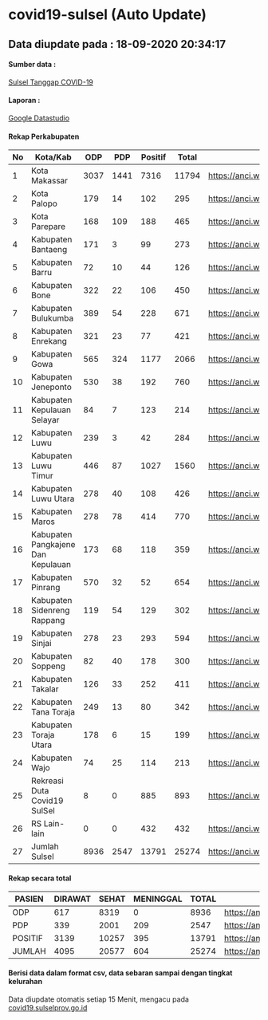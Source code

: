 
# covid19-sulsel (Auto Update)

## Data diupdate pada : 18-09-2020 20:34:17

#### Sumber data :
[Sulsel Tanggap COVID-19](https://covid19.sulselprov.go.id)

#### Laporan :
[Google Datastudio](https://datastudio.google.com/s/jythWGc1j4w)

#### Rekap Perkabupaten 
|No|Kota/Kab|ODP|PDP|Positif|Total|Link|
| --- | --- | --- | --- | --- | --- | --- |
|1|Kota Makassar|3037|1441|7316|11794|https://anci.web.id/cor/kota_makassar|
|2|Kota Palopo|179|14|102|295|https://anci.web.id/cor/kota_palopo|
|3|Kota Parepare|168|109|188|465|https://anci.web.id/cor/kota_parepare|
|4|Kabupaten Bantaeng|171|3|99|273|https://anci.web.id/cor/kabupaten_bantaeng|
|5|Kabupaten Barru|72|10|44|126|https://anci.web.id/cor/kabupaten_barru|
|6|Kabupaten Bone|322|22|106|450|https://anci.web.id/cor/kabupaten_bone|
|7|Kabupaten Bulukumba|389|54|228|671|https://anci.web.id/cor/kabupaten_bulukumba|
|8|Kabupaten Enrekang|321|23|77|421|https://anci.web.id/cor/kabupaten_enrekang|
|9|Kabupaten Gowa|565|324|1177|2066|https://anci.web.id/cor/kabupaten_gowa|
|10|Kabupaten Jeneponto|530|38|192|760|https://anci.web.id/cor/kabupaten_jeneponto|
|11|Kabupaten Kepulauan Selayar|84|7|123|214|https://anci.web.id/cor/kabupaten_kepulauan_selayar|
|12|Kabupaten Luwu|239|3|42|284|https://anci.web.id/cor/kabupaten_luwu|
|13|Kabupaten Luwu Timur|446|87|1027|1560|https://anci.web.id/cor/kabupaten_luwu_timur|
|14|Kabupaten Luwu Utara|278|40|108|426|https://anci.web.id/cor/kabupaten_luwu_utara|
|15|Kabupaten Maros|278|78|414|770|https://anci.web.id/cor/kabupaten_maros|
|16|Kabupaten Pangkajene Dan Kepulauan|173|68|118|359|https://anci.web.id/cor/kabupaten_pangkajene_dan_kepulauan|
|17|Kabupaten Pinrang|570|32|52|654|https://anci.web.id/cor/kabupaten_pinrang|
|18|Kabupaten Sidenreng Rappang|119|54|129|302|https://anci.web.id/cor/kabupaten_sidenreng_rappang|
|19|Kabupaten Sinjai|278|23|293|594|https://anci.web.id/cor/kabupaten_sinjai|
|20|Kabupaten Soppeng|82|40|178|300|https://anci.web.id/cor/kabupaten_soppeng|
|21|Kabupaten Takalar|126|33|252|411|https://anci.web.id/cor/kabupaten_takalar|
|22|Kabupaten Tana Toraja|249|13|80|342|https://anci.web.id/cor/kabupaten_tana_toraja|
|23|Kabupaten Toraja Utara|178|6|15|199|https://anci.web.id/cor/kabupaten_toraja_utara|
|24|Kabupaten Wajo|74|25|114|213|https://anci.web.id/cor/kabupaten_wajo|
|25|Rekreasi Duta Covid19 SulSel|8|0|885|893|https://anci.web.id/cor/rekreasi_duta_covid19_sulsel|
|26|RS Lain-lain|0|0|432|432|https://anci.web.id/cor/rs_lain-lain|
|27|Jumlah Sulsel|8936|2547|13791|25274|https://anci.web.id/cor/jumlah_sulsel|

#### Rekap secara total

| PASIEN | DIRAWAT | SEHAT | MENINGGAL | TOTAL | LINK |
| ---- | -------- | ---- | ---- |  ---- | ---- |
| ODP | 617 | 8319 | 0 | 8936 | https://anci.web.id/cor/odp_detail.html |
| PDP | 339 | 2001 | 209 | 2547 | https://anci.web.id/cor/pdp_detail.html |
| POSITIF | 3139 | 10257 | 395 | 13791 | https://anci.web.id/cor/positif_detail.html |
| JUMLAH | 4095 | 20577 | 604 | 25274 | https://anci.web.id/cor/jumlah_sulsel/ |

 
#### Berisi data dalam format csv, data sebaran sampai dengan tingkat kelurahan

Data diupdate otomatis setiap 15 Menit, mengacu pada [covid19.sulselprov.go.id](https://covid19.sulselprov.go.id)

